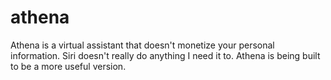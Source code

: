 # athena
Athena is a virtual assistant that doesn't monetize your personal information.
Siri doesn't really do anything I need it to. Athena is being built to be a more
useful version.

